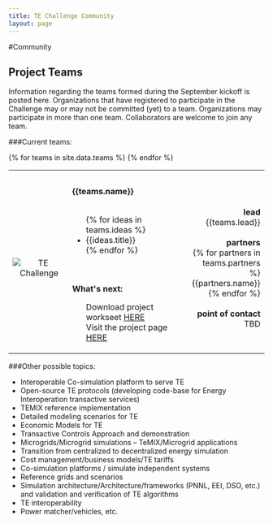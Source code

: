 ```yaml
---
title: TE Challenge Community
layout: page
---
```

#Community

## Project Teams
Information regarding the teams formed during the September kickoff is posted here. Organizations that have registered to participate in the Challenge
may or may not be committed (yet) to a team. Organizations may participate in more than one team. Collaborators are welcome to join any team.  
 
###Current teams:

<table id="teams" style="width:100%">
	{% for teams in site.data.teams %}
	<tr><td colspan="3"><br/></td></tr>
	<tr>
		<td class="team" style="width:25%;text-align:center;">
			<img class="logo" src="{{ site.baseurl }}/{{ teams.imageUrl }}" alt="TE Challenge">
		</td>
		<td class="desc,team" style="width:50%;padding:5px;vertical-align:top;">
			<b>{{teams.name}}</b>
			<br/><br/>
			<ul>
			{% for ideas in teams.ideas %}
				<li>{{ideas.title}}</li>
			{% endfor %}
			</ul>
			<br/><br/>
			<b>What's next:</b>
			<ul style="list-style-type: none;">
				<li>Download project workseet <a href="{{teams.worksheetUrl}}">HERE</a></li>
				<li>Visit the project page <a href="{{teams.url}}">HERE</a></li>
			</ul>
		</td> 
		<td class="team" style="width:25%;text-align:right;">
			<b>lead</b>
			<br/>
			{{teams.lead}}
			<br/><br/>
			<b>partners</b>
			<br/>
			{% for partners in teams.partners %}
				{{partners.name}}<br/>
			{% endfor %}
			<br/><br/>
			<b>point of contact</b>
			<br/>
			TBD
		</td>
	</tr>
	{% endfor %}
</table>

###Other possible topics:

 * Interoperable Co-simulation platform to serve TE
 * Open-source TE protocols (developing code-base for Energy Interoperation transactive services)
 * TEMIX reference implementation 
 * Detailed modeling scenarios for TE
 * Economic Models for TE
 * Transactive Controls Approach and demonstration
 * Microgrids/Microgrid simulations – TeMIX/Microgrid applications
 * Transition from centralized to decentralized energy simulation
 * Cost management/business models/TE tariffs
 * Co-simulation platforms / simulate independent systems
 * Reference grids and scenarios
 * Simulation architecture/Architecture/frameworks (PNNL, EEI, DSO, etc.) and validation and verification of TE algorithms
 * TE interoperability
 * Power matcher/vehicles, etc.

